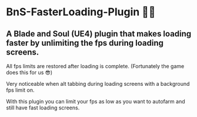 # BnS-FasterLoading-Plugin 🧙‍♂️
## A Blade and Soul (UE4) plugin that makes loading faster by unlimiting the fps during loading screens.
All fps limits are restored after loading is complete.  (Fortunately the game does this for us 😎)

Very noticeable when alt tabbing during loading screens with a background fps limit on.

With this plugin you can limit your fps as low as you want to autofarm and still have fast loading screens.